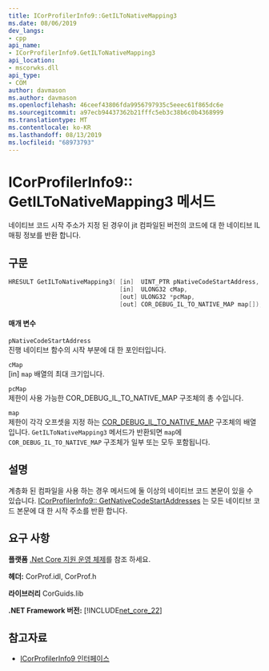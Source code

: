 ```yaml
---
title: ICorProfilerInfo9::GetILToNativeMapping3
ms.date: 08/06/2019
dev_langs:
- cpp
api_name:
- ICorProfilerInfo9.GetILToNativeMapping3
api_location:
- mscorwks.dll
api_type:
- COM
author: davmason
ms.author: davmason
ms.openlocfilehash: 46ceef43806fda9956797935c5eeec61f865dc6e
ms.sourcegitcommit: a97ecb94437362b21fffc5eb3c38b6c0b4368999
ms.translationtype: MT
ms.contentlocale: ko-KR
ms.lasthandoff: 08/13/2019
ms.locfileid: "68973793"
---
```

# <a name="icorprofilerinfo9getiltonativemapping3-method"></a>ICorProfilerInfo9:: GetILToNativeMapping3 메서드
  
 네이티브 코드 시작 주소가 지정 된 경우이 jit 컴파일된 버전의 코드에 대 한 네이티브 IL 매핑 정보를 반환 합니다.   
  
## <a name="syntax"></a>구문  
  
```cpp
HRESULT GetILToNativeMapping3( [in]  UINT_PTR pNativeCodeStartAddress,
                               [in]  ULONG32 cMap,
                               [out] ULONG32 *pcMap,
                               [out] COR_DEBUG_IL_TO_NATIVE_MAP map[]);
```  
  
#### <a name="parameters"></a>매개 변수  
 `pNativeCodeStartAddress` \
 진행 네이티브 함수의 시작 부분에 대 한 포인터입니다.

 `cMap` \
 [in] `map` 배열의 최대 크기입니다. 

 `pcMap` \
 제한이 사용 가능한 COR_DEBUG_IL_TO_NATIVE_MAP 구조체의 총 수입니다.

 `map` \
 제한이 각각 오프셋을 지정 하는 [COR_DEBUG_IL_TO_NATIVE_MAP](../debugging/cor-debug-il-to-native-map-structure.md) 구조체의 배열입니다. `GetILToNativeMapping3` 메서드가 반환되면 `map`에 `COR_DEBUG_IL_TO_NATIVE_MAP` 구조체가 일부 또는 모두 포함됩니다.

## <a name="remarks"></a>설명  
 계층화 된 컴파일을 사용 하는 경우 메서드에 둘 이상의 네이티브 코드 본문이 있을 수 있습니다. [ICorProfilerInfo9:: GetNativeCodeStartAddresses](../../../../docs/framework/unmanaged-api/profiling/icorprofilerinfo9-getnativecodestartaddresses-method.md) 는 모든 네이티브 코드 본문에 대 한 시작 주소를 반환 합니다.

## <a name="requirements"></a>요구 사항  
 **플랫폼** [.Net Core 지원 운영 체제](../../../core/windows-prerequisites.md#net-core-supported-operating-systems)를 참조 하세요.  
  
 **헤더:** CorProf.idl, CorProf.h  
  
 **라이브러리** CorGuids.lib  
  
 **.NET Framework 버전:** [!INCLUDE[net_core_22](../../../../includes/net-core-22-md.md)] 
  
## <a name="see-also"></a>참고자료
- [ICorProfilerInfo9 인터페이스](../../../../docs/framework/unmanaged-api/profiling/icorprofilerinfo9-interface.md)

